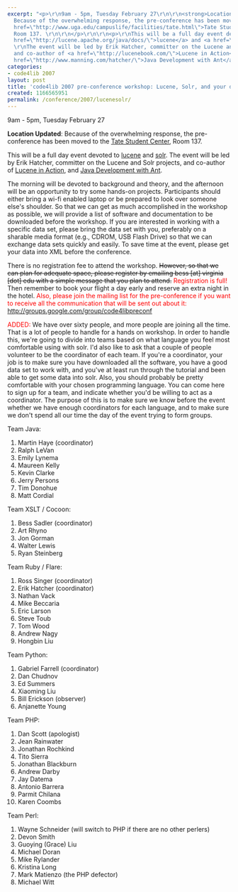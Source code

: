 ```yaml
---
excerpt: "<p>\r\n9am - 5pm, Tuesday February 27\r\n\r\n<strong>Location Updated</strong>:
  Because of the overwhelming response, the pre-conference has been moved to the <a
  href=\"http://www.uga.edu/campuslife/facilities/tate.html\">Tate Student Center</a>,
  Room 137. \r\n\r\n</p>\r\n\r\n<p>\r\nThis will be a full day event devoted to <a
  href=\"http://lucene.apache.org/java/docs/\">lucene</a> and <a href=\"http://incubator.apache.org/solr/\">solr</a>.
  \r\nThe event will be led by Erik Hatcher, committer on the Lucene and Solr projects,
  and co-author of <a href=\"http://lucenebook.com/\">Lucene in Action</a>, and <a
  href=\"http://www.manning.com/hatcher/\">Java Development with Ant</a>. \r\n</p>"
categories:
- code4lib 2007
layout: post
title: 'code4lib 2007 pre-conference workshop: Lucene, Solr, and your data'
created: 1166565951
permalink: /conference/2007/lucenesolr/
---
```

<p>
9am - 5pm, Tuesday February 27

<strong>Location Updated</strong>: Because of the overwhelming response, the pre-conference has been moved to the <a href="http://www.uga.edu/campuslife/facilities/tate.html">Tate Student Center</a>, Room 137.

</p>

<p>
This will be a full day event devoted to <a href="http://lucene.apache.org/java/docs/">lucene</a> and <a href="http://incubator.apache.org/solr/">solr</a>.
The event will be led by Erik Hatcher, committer on the Lucene and Solr projects, and co-author of <a href="http://lucenebook.com/">Lucene in Action</a>, and <a href="http://www.manning.com/hatcher/">Java Development with Ant</a>.
</p>
<p>
The morning will be devoted to background and theory, and the afternoon will be an opportunity to try some hands-on projects. Participants should either bring a wi-fi enabled laptop or be prepared to look over someone else's shoulder. So that we can get as much accomplished in the workshop as possible, we will provide a list of software and documentation to be downloaded before the workshop. If you are interested in working with a specific data set, please bring the data set with you, preferably on a sharable media format (e.g., CDROM, USB Flash Drive) so that we can exchange data sets quickly and easily. To save time at the event, please get your data into XML before the conference. 
</p>
<p>
There is no registration fee to attend the workshop. <strike>However, so that we can plan for adequate space, please register by emailing bess [at] virginia [dot] edu with a simple message that you plan to attend.</strike> <font color="red">Registration is full!</font> Then remember to book your flight a day early and reserve an extra night in the hotel. <font color="red">Also, please join the mailing list for the pre-conference if you want to receive all the communication that will be sent out about it: <a href="http://groups.google.com/group/code4libpreconf">http://groups.google.com/group/code4libpreconf</a></font>
</p>
<p>
<font color="red">ADDED:</font>
We have over sixty people, and more people are joining all the time. That is a lot of people to handle for a hands on workshop. In order to handle this, we're going to divide into teams based on what language you feel most comfortable using with solr. I'd also like to ask that a couple of people volunteer to be the coordinator of each team. If you're a coordinator, your job is to make sure you have downloaded all the software, you have a good data set to work with, and you've at least run through the tutorial and been able to get some data into solr. Also, you should probably be pretty comfortable with your chosen programming language. You can come here to sign up for a team, and indicate whether you'd be willing to act as a coordinator. The purpose of this is to make sure we know before the event whether we have enough coordinators for each language, and to make sure we don't spend all our time the day of the event trying to form groups.
</p>

<p>
Team Java:
<ol>
<li>Martin Haye (coordinator)</li>
<li>Ralph LeVan</li>
<li>Emily Lynema</li>
<li>Maureen Kelly</li>
<li>Kevin Clarke</li>
<li>Jerry Persons</li>
<li>Tim Donohue</li>
<li>Matt Cordial</li>
</ol>

</p>

<p>
Team XSLT / Cocoon:
<ol>
<li>Bess Sadler (coordinator)</li>
<li>Art Rhyno</li>
<li>Jon Gorman</li>
<li>Walter Lewis</li>
<li>Ryan Steinberg</li>

</ol>
</p>

<p>
Team Ruby / Flare:
<ol>
<li>Ross Singer (coordinator)</li>
<li>Erik Hatcher (coordinator)</li>
<li>Nathan Vack</li>
<li>Mike Beccaria</li>
<li>Eric Larson</li>
<li>Steve Toub</li>
<li>Tom Wood</li>
<li>Andrew Nagy</li>
<li>Hongbin Liu</li>
</ol>
</p>

<p>
Team Python:
<ol>
<li>Gabriel Farrell (coordinator)</li>
<li>Dan Chudnov</li>
<li>Ed Summers</li>
<li>Xiaoming Liu</li>
<li>Bill Erickson (observer)</li>
<li>Anjanette Young</li>
</ol>
</p>

<p>
Team PHP:
<ol>
<li>Dan Scott (apologist)</li>
<li>Jean Rainwater</li>
<li>Jonathan Rochkind</li>
<li>Tito Sierra</li>
<li>Jonathan Blackburn</li>
<li>Andrew Darby</li>
<li>Jay Datema</li>
<li>Antonio Barrera</li>
<li>Parmit Chilana</li>
<li>Karen Coombs</li>
</ol>
</p>

<p>
Team Perl:
<ol>
<li>Wayne Schneider (will switch to PHP if there are no other perlers)</li>
<li>Devon Smith</li>
<li>Guoying (Grace) Liu</li>
<li>Michael Doran</li>
<li>Mike Rylander</li>
<li>Kristina Long</li>
<li>Mark Matienzo (the PHP defector)</li>
<li>Michael Witt</li>
</ol>
</p>
